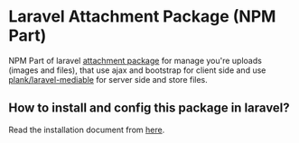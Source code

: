 # Laravel Attachment Package (NPM Part) 

NPM Part of laravel [attachment package](https://github.com/favinblockchain/attachment) for manage you're uploads (images and files), that use ajax and bootstrap for client side and use [plank/laravel-mediable](https://github.com/plank/laravel-mediable) for server side and store files.

## How to install and config this package in laravel?

Read the installation document from [here](https://github.com/favinblockchain/attachment).